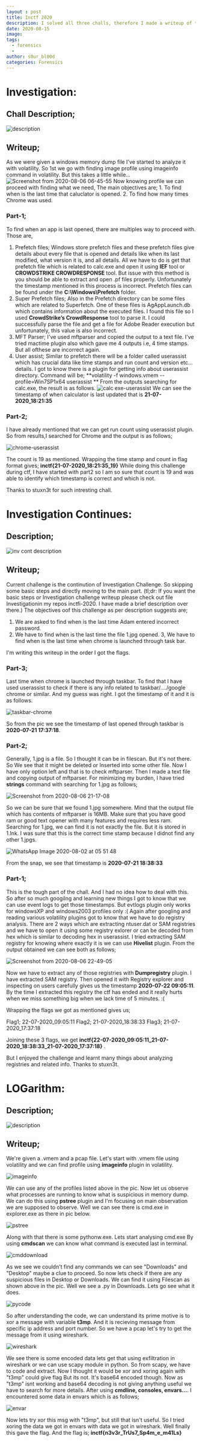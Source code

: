 ```yaml
---
layout : post
title: Inctf 2020
description: I solved all three challs, therefore I made a writeup of them so that it could be helpful for others too.
date: 2020-08-15
image:
tags:
  - forensics
  - 
author: s0ur_bl00d
categories: Forensics
---
```

# Investigation:
## Chall Description;

![description](https://user-images.githubusercontent.com/47820151/89540654-3285c700-d7b2-11ea-9ffa-7f2c6ef73c04.png)

## Writeup;
  As we were given a windows memory dump file I've started to analyze it with volatility.
  So 1st we go with finding image profile using imageinfo command in volatility.
  But this takes a little while...
   ![Screenshot from 2020-08-06 06-45-55](https://user-images.githubusercontent.com/47820151/89539506-ade67900-d7b0-11ea-968e-04625af18f5c.png)
  Now knowing profile we can proceed with finding what we need, 
  The main objectives are; 1. To find when is the last time that caluclator is opened.
                           2. To find how many times Chrome was used.
### Part-1; 
To find when an app is last opened, there are multiples way to proceed with. Those are,
1. Prefetch files;
    Windows store prefetch files and these prefetch files give details about every file that is opened and details like when its last modified, what version it is, and all details.
    All we have to do is get that prefetch file which is related to calc.exe and open it using **IEF** tool or **CROWDSTRIKE CROWDRESPONSE** tool.
    But issue with this method is you should be able to extract and open .pf files properly. Unfortunately the timestamp mentioned in this process is incorrect.
    Prefetch files can be found under the **C:\Windows\Prefetch** folder.
2. Super Prefetch files;
    Also in the Prefetch directory can be some files which are related to Superfetch. One of these files is AgAppLaunch.db which contains information about the       executed files. I found this file so I used **CrowdStrike’s CrowdResponse** tool to parse it. I could successfully parse the file and get a file for Adobe Reader execution but unfortunately, this value is also incorrect.
3. MFT Parser;
    I've used mftparser and copied the output to a text file. I've tried mactime plugin also which gave me 4 outputs i.e, 4 time stamps. But all ofthese are incorrect again.
4. User assist;
    Similar to prefetch there will be a folder called userassist which has crucial data like time stamps and run count and version etc... details. I got to know there is a plugin for getting info about userassist directory.
    Command will be;    **volatility -f windows.vmem --profile=Win7SP1x64 userassist **
    From the outputs searching for calc.exe, the result is as follows.
    ![calc exe-userassist](https://user-images.githubusercontent.com/47820151/89549192-d8d6ca00-d7bc-11ea-8611-b33386bb6e3f.png)
    We can see the timestamp of when calculator is last 
updated that is **21-07-2020_18:21:35**

### Part-2;
  I have already mentioned that we can get run count using userassist plugin. So from results,I searched for Chrome and the output is as follows;
  
  
  ![chrome-userassist](https://user-images.githubusercontent.com/47820151/89549764-982b8080-d7bd-11ea-8c1c-c5737413360d.png)
  
  The count is 19 as mentioned.
Wrapping the time stamp and count in flag format gives; **inctf{21-07-2020_18:21:35_19}**
While doing this challenge during ctf, I have started with part2 so I am so sure that count is 19 and was able to identify which timestamp is correct and which is not.

Thanks to stuxn3t for such intresting chall.


# Investigation Continues:
## Description;

![inv cont description](https://user-images.githubusercontent.com/47820151/91049340-eddf9580-e5d1-11ea-990b-853498d00525.png)


## Writeup;

Current challenge is the continution of Investigation Challenge. So skipping some basic steps and directly moving to the main part.
(tl;dr: If you want the basic steps or Investigation challenge writeup please check out file Investigationin my repos inctfi-2020. I have made a brief description over there.)
The objectives oof this challenge as per description suggests are;
1. We are asked to find when is the last time Adam entered incorrect password.
2. We have to find when is the last time the file 1.jpg opened.
3, We have to find when is the last time when chrome is launched through task bar.

I'm writing this writeup in the order I got the flags.

### Part-3;
  Last time when chrome is launched through taskbar.
  To find that I have used userassist to check if there is any info related to taskbar/..../google chrome or similar.
  And my guess was right. I got the timestamp of it and it is as follows.
  
  ![taskbar-chrome](https://user-images.githubusercontent.com/47820151/89609520-f6dc1300-d82c-11ea-9f57-0ae75542e03a.png)

  So from the pic we see the timestamp of last opened through taskbar is **2020-07-21 17:37:18**.

### Part-2;
  Generally, 1.jpg is a file. So I thought it can be in filescan. But it's not there. So We see that it might be deleted or Inserted into some other file.
  Now I have only option left and that is to check mftparser. Then I made a text file and copying output of mftparser.
  For minimizing my burden, I have tried **strings** command with searching for 1.jpg as follows;
  
  ![Screenshot from 2020-08-06 21-17-08](https://user-images.githubusercontent.com/47820151/89609875-f09a6680-d82d-11ea-8217-cd9c1c8d6f4f.png)
  
  So we can be sure that we found 1.jpg somewhere. Mind that the output file which has contents of mftparser is 16MB.
  Make sure that you have good ram or good text opener with many features and requires less ram.
  Searching for 1.jpg, we can find it is not exactly the file. But it is stored in 1.lnk. I was sure that this is the correct time stamp because I didnot find any other 1.jpgs.
 
  ![WhatsApp Image 2020-08-02 at 05 51 48](https://user-images.githubusercontent.com/47820151/89612107-d6fc1d80-d833-11ea-8c17-32f8c1da8d04.jpeg)

  From the snap, we see that timestamp is **2020-07-21 18:38:33** 
  
### Part-1;
  This is the tough part of the chall. And I had no idea how to deal with this. So after so much googilng and learning new things I got to know that we can use event logs to get those timestamps.
  But evtlogs plugin only works for windowsXP and windows2003 profiles only :(
  Again after googling and reading various volatility plugins got to know that we have to do registry analysis.
  There are 2 ways which are extracting ntuser.dat or SAM registries and we have to open it using some registry exlorer or can be decoded from hex which is similar to decoding hex in userassist.
  I tried extracting SAM registry for knowing where exactly it is we can use **Hivelist** plugin. From the output obtained we can see both as follows;

  ![Screenshot from 2020-08-06 22-49-05](https://user-images.githubusercontent.com/47820151/89613490-37d92500-d837-11ea-9169-bafab2bfac23.png)

  Now we have to extract any of those registries with **Dumpregistry** plugin. I have extracted SAM registry.
  Then opened it with Registry explorer and inspecting on users carefully gives us the timestamp **2020-07-22 09:05:11**.
  By the time I extracted this registry the ctf has ended and it really hurts when we miss something big when we lack time of 5 minutes. :(
  
Wrapping the flags we got as mentioned gives us;

  Flag1; 22-07-2020_09:05:11
  Flag2; 21-07-2020_18:38:33
  Flag3; 21-07-2020_17:37:18
  
  Joining these 3 flags, we get **inctf{22-07-2020_09:05:11_21-07-2020_18:38:33_21-07-2020_17:37:18}** .
  
But I enjoyed the challenge and learnt many things about analyzing registries and related info. Thanks to stuxn3t.

# LOGarithm:
## Description;

![description](https://user-images.githubusercontent.com/47820151/89988683-bddcdd80-dc34-11ea-9440-cc5622b38b8a.png)

## Writeup;

We're given a .vmem and a pcap file.
Let's start with .vmem file using volatility and we can find profile using **imageinfo** plugin in volatility.


![imageinfo](https://user-images.githubusercontent.com/47820151/89989706-2bd5d480-dc36-11ea-9293-3aa577799a82.png)

We can use any of the profiles listed above in the pic.
Now let us observe what processes are running to know what is suspicious in memory dump.
We can do this using **pstree** plugin and I'm focusing on main observation we are supposed to observe. 
Well we can see there is cmd.exe in explorer.exe as there in pic below.

![pstree](https://user-images.githubusercontent.com/47820151/89989818-532ca180-dc36-11ea-8e1d-4b086cd49110.png)

Along with that there is some pythonw.exe. Lets start analysing cmd.exe
By using **cmdscan** we can know what command is executed last in terminal.

![cmddownload](https://user-images.githubusercontent.com/47820151/89989991-90912f00-dc36-11ea-9f71-8145f6f9bdff.png)

As we see we couldn't find any commands we can see "Downloads" and "Desktop" maybe a clue to proceed.
So now lets check if there are any suspicious files in Desktop or Downloads. 
We can find it using Filescan as shown above in the pic.
Well we see a .py in Downloads. Lets go see what it does.

![pycode](https://user-images.githubusercontent.com/47820151/89990549-67bd6980-dc37-11ea-8b25-bd8c3dd9debd.png)

So after understanding the code, we can understand its prime motive is to xor a message with variable **t3mp**.
And it is recieving message from specific ip address and port number.
So we have a pcap let's try to get the message from it using wireshark.

![wireshark](https://user-images.githubusercontent.com/47820151/89991483-c0413680-dc38-11ea-928b-2c84d370c41f.png)

We see there is some encoded data lets get that using exfiltration in wireshark or we can use scapy module in python. So from scapy, we have to code and extract.
Now I thought it would be xor and xoring again with "t3mp" could give flag But its not. It's base64 encoded though.
Now as "t3mp" isnt working and base64 decoding is not giving anything useful we have to search for more details.
After using **cmdline, consoles, envars...**. I encountered some data in envars which is as follows;

![envar](https://user-images.githubusercontent.com/47820151/89992739-8ffa9780-dc3a-11ea-8827-8fdaa7611ec3.png)

Now lets try xor this msg with "t3mp", but still that isn't useful.
So I tried xoring the data we got in envars with data we got in wireshark.
Well finally this gave the flag. And the flag is; **inctf{n3v3r_TrUs7_Sp4m_e_m41Ls}**


